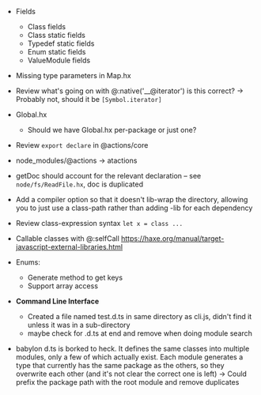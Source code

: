 - Fields
	- Class fields
	- Class static fields
	- Typedef static fields
	- Enum static fields
	- ValueModule fields

- Missing type parameters in Map.hx
- Review what's going on with @:native('__@iterator') is this correct?
	-> Probably not, should it be `[Symbol.iterator]`

- Global.hx
	- Should we have Global.hx per-package or just one?


- Review `export declare` in @actions/core
- node_modules/@actions -> atactions

- getDoc should account for the relevant declaration – see `node/fs/ReadFile.hx`, doc is duplicated

- Add a compiler option so that it doesn't lib-wrap the directory, allowing you to just use a class-path rather than adding -lib for each dependency

- Review class-expression syntax `let x = class ...`

- Callable classes with @:selfCall
	https://haxe.org/manual/target-javascript-external-libraries.html

- Enums:
	- Generate method to get keys
	- Support array access

- **Command Line Interface**
	- Created a file named test.d.ts in same directory as cli.js, didn't find it unless it was in a sub-directory
	- maybe check for .d.ts at end and remove when doing module search

- babylon d.ts is borked to heck. It defines the same classes into multiple modules, only a few of which actually exist. Each module generates a type that currently has the same package as the others, so they overwrite each other (and it's not clear the correct one is left)
	-> Could prefix the package path with the root module and remove duplicates
